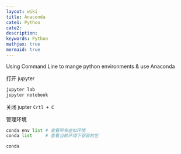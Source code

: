 ```yaml
---
layout: wiki
title: Anaconda
cate1: Python
cate2:
description: 
keywords: Python
mathjax: true
mermaid: true
---
```


Using Command Line to mange python environments & use Anaconda

打开 jupyter
```py
jupyter lab
jupyter notebook
```

关闭 jupter `Crtl + C `

管理环境
```py
conda env list # 查看所有虚拟环境
conda list     # 查看当前环境下安装的包

conda 
```
